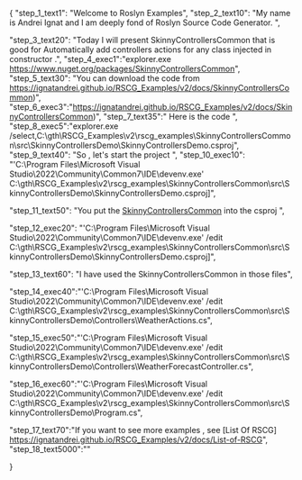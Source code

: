 {
    "step_1_text1": "Welcome to Roslyn Examples",
    "step_2_text10": "My name is Andrei Ignat and I am deeply fond of Roslyn Source Code Generator. ",

"step_3_text20": "Today I will present SkinnyControllersCommon  that is good for Automatically add controllers actions for any class injected in constructor .",
"step_4_exec1":"explorer.exe https://www.nuget.org/packages/SkinnyControllersCommon",
"step_5_text30": "You can download the code from https://ignatandrei.github.io/RSCG_Examples/v2/docs/SkinnyControllersCommon)",
"step_6_exec3":"https://ignatandrei.github.io/RSCG_Examples/v2/docs/SkinnyControllersCommon)",
"step_7_text35":" Here is the code ",
"step_8_exec5":"explorer.exe /select,C:\\gth\\RSCG_Examples\\v2\\rscg_examples\\SkinnyControllersCommon\\src\\SkinnyControllersDemo\\SkinnyControllersDemo.csproj",
"step_9_text40": "So , let's start the project ",
"step_10_exec10": "'C:\\Program Files\\Microsoft Visual Studio\\2022\\Community\\Common7\\IDE\\devenv.exe' C:\\gth\\RSCG_Examples\\v2\\rscg_examples\\SkinnyControllersCommon\\src\\SkinnyControllersDemo\\SkinnyControllersDemo.csproj]",

"step_11_text50": "You put the  [SkinnyControllersCommon](https://www.nuget.org/packages/SkinnyControllersCommon) into the csproj ",

"step_12_exec20": "'C:\\Program Files\\Microsoft Visual Studio\\2022\\Community\\Common7\\IDE\\devenv.exe' /edit C:\\gth\\RSCG_Examples\\v2\\rscg_examples\\SkinnyControllersCommon\\src\\SkinnyControllersDemo\\SkinnyControllersDemo.csproj]",

"step_13_text60": "I have used the SkinnyControllersCommon in those files",


"step_14_exec40":"'C:\\Program Files\\Microsoft Visual Studio\\2022\\Community\\Common7\\IDE\\devenv.exe' /edit C:\\gth\\RSCG_Examples\\v2\\rscg_examples\\SkinnyControllersCommon\\src\\SkinnyControllersDemo\\Controllers\\WeatherActions.cs",

"step_15_exec50":"'C:\\Program Files\\Microsoft Visual Studio\\2022\\Community\\Common7\\IDE\\devenv.exe' /edit C:\\gth\\RSCG_Examples\\v2\\rscg_examples\\SkinnyControllersCommon\\src\\SkinnyControllersDemo\\Controllers\\WeatherForecastController.cs",

"step_16_exec60":"'C:\\Program Files\\Microsoft Visual Studio\\2022\\Community\\Common7\\IDE\\devenv.exe' /edit C:\\gth\\RSCG_Examples\\v2\\rscg_examples\\SkinnyControllersCommon\\src\\SkinnyControllersDemo\\Program.cs",

"step_17_text70":"If you want to see more examples , see  [List Of RSCG] https://ignatandrei.github.io/RSCG_Examples/v2/docs/List-of-RSCG",
"step_18_text5000":""

}